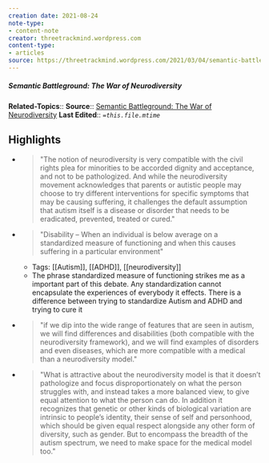```yaml
---
creation date: 2021-08-24
note-type:
- content-note
creator: threetrackmind.wordpress.com
content-type: 
- articles
source: https://threetrackmind.wordpress.com/2021/03/04/semantic-battleground-the-war-of-neurodiversity/
---
```

##### Semantic Battleground: The War of Neurodiversity
**Related-Topics**:: 
**Source**:: [Semantic Battleground: The War of Neurodiversity](https://threetrackmind.wordpress.com/2021/03/04/semantic-battleground-the-war-of-neurodiversity/)
**Last Edited**:: *`=this.file.mtime`*

## Highlights
- > "The notion of neurodiversity is very compatible with the civil rights plea for minorities to be accorded dignity and acceptance, and not to be pathologized. And while the neurodiversity movement acknowledges that parents or autistic people may choose to try different interventions for specific symptoms that may be causing suffering, it challenges the default assumption that autism itself is a disease or disorder that needs to be eradicated, prevented, treated or cured." 
- > "Disability – When an individual is below average on a standardized measure of functioning and when this causes suffering in a particular environment" 
    - Tags: [[Autism]], [[ADHD]], [[neurodiversity]]
    - The phrase standardized measure of functioning strikes me as a important part of this debate. Any standardization cannot encapsulate the experiences of everybody it effects. There is a difference between trying to standardize Autism and ADHD and trying to cure it
- > "if we dip into the wide range of features that are seen in autism, we will find differences and disabilities (both compatible with the neurodiversity framework), and we will find examples of disorders and even diseases, which are more compatible with a medical than a neurodiversity model." 
- > "What is attractive about the neurodiversity model is that it doesn’t pathologize and focus disproportionately on what the person struggles with, and instead takes a more balanced view, to give equal attention to what the person can do. In addition it recognizes that genetic or other kinds of biological variation are intrinsic to people’s identity, their sense of self and personhood, which should be given equal respect alongside any other form of diversity, such as gender. But to encompass the breadth of the autism spectrum, we need to make space for the medical model too." 
